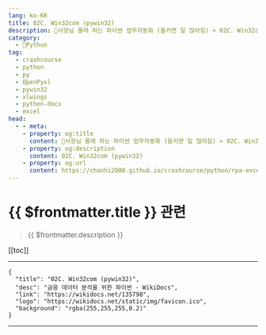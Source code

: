 ```yaml
---
lang: ko-KR
title: 02C. Win32com (pywin32) 
description: 🐍사장님 몰래 하는 파이썬 업무자동화 (들키면 일 많아짐) > 02C. Win32com (pywin32) 
category:
  - 🐍Python
tag: 
  - crashcourse
  - python
  - py
  - OpenPyxl
  - pywin32
  - xlwings
  - python-docx
  - excel
head:
  - - meta:
    - property: og:title
      content: 🐍사장님 몰래 하는 파이썬 업무자동화 (들키면 일 많아짐) > 02C. Win32com (pywin32) 
    - property: og:description
      content: 02C. Win32com (pywin32) 
    - property: og:url
      content: https://chanhi2000.github.io/crashcourse/python/rpa-excel/02c.html
---
```


# {{ $frontmatter.title }} 관련

> {{ $frontmatter.description }}

[[toc]]

---

```component VPCard
{
  "title": "02C. Win32com (pywin32)",
  "desc": "금융 데이터 분석을 위한 파이썬 - WikiDocs",
  "link": "https://wikidocs.net/135798",
  "logo": "https://wikidocs.net/static/img/favicon.ico",
  "background": "rgba(255,255,255,0.2)"
}
```

---

<TagLinks />